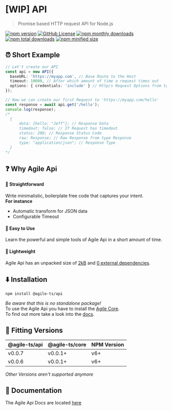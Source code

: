 # [WIP] API

> Promise based HTTP request API for Node.js

<a href="https://npm.im/@agile-ts/api">
  <img src="https://img.shields.io/npm/v/@agile-ts/api.svg" alt="npm version"/></a>
 <a href="https://github.com/agile-ts/agile">
  <img src="https://img.shields.io/github/license/agile-ts/agile.svg" alt="GitHub License"/></a>
<a href="https://npm.im/@agile-ts/api">
  <img src="https://img.shields.io/npm/dm/@agile-ts/api.svg" alt="npm monthly downloads"/></a>
<a href="https://npm.im/@agile-ts/api">
  <img src="https://img.shields.io/npm/dt/@agile-ts/api.svg" alt="npm total downloads"/></a>
<a href="https://npm.im/@agile-ts/api">
  <img src="https://img.shields.io/bundlephobia/min/@agile-ts/api.svg" alt="npm minified size"/></a>
  
## ⏰ Short Example
```ts
// Let't create our API
const api = new API({
  baseURL: 'https://myapp.com', // Base Route to the Host
  timeout: 10000, // After which amount of time a request times out
  options: { credentials: 'include' } // Http/s Request Options from type RequestInit
});

// Now we can create our first Request to 'https://myapp.com/hello'
const response = await api.get('/hello');
console.log(response);
/* 
  {
      data: {hello: "Jeff"}; // Response Data
      timedout: false; // If Request has timedout
      status: 200; // Response Status Code
      raw: Response; // Raw Response from type Response
      type: "application/json"; // Response Type
  }
*/
```

## ❓ Why Agile Api

#### 🚅 Straightforward
Write minimalistic, boilerplate free code that captures your intent. <br />
**For instance**
- Automatic transform for JSON data
- Configurable Timeout

#### 🎯 Easy to Use
Learn the powerful and simple tools of Agile Api in a short amount of time.

#### 🍃 Lightweight
Agile Api has an unpacked size of [2kB](https://bundlephobia.com/result?p=@agile-ts/api@0.0.6) 
and [0 external dependencies](https://www.npmjs.com/package/@agile-ts/api).

## ⬇️ Installation
```
npm install @agile-ts/api
```
_Be aware that this is no standalone package!_ <br />
To use the Agile Api you have to install the [Agile Core](https://www.npmjs.com/package/@agile-ts/core). <br />
To find out more take a look into the [docs](https://www.agile-ts.org/docs).


## 🔑 Fitting Versions
| @agile-ts/api   | @agile-ts/core          | NPM Version              | 
| --------------- | ----------------------- | ------------------------ | 
| v0.0.7          | v0.0.1+                 | v6+                      | 
| v0.0.6          | v0.0.1+                 | v6+                      | 
_Other Versions aren't supported anymore_

## 📄 Documentation
The Agile Api Docs are located [here](https://agile-ts.org/docs/)
